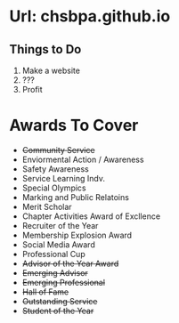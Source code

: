 <h1>Url: chsbpa.github.io</h1>
<h2>Things to Do</h2>
<ol>
  <li>Make a website</li>
  <li>???</li>
  <li>Profit</li>
 </ol>
  
 
<h1>Awards To Cover</h1>  
<ul>
    <li><strike>Community Service</strike></li>
    <li>Enviormental Action / Awareness</li>
    <li>Safety Awareness</li>
    <li>Service Learning Indv.</li>
    <li>Special Olympics</li>
    <li>Marking and Public Relatoins</li>
    <li>Merit Scholar</li>
    <li>Chapter Activities Award of Excllence</li>
    <li>Recruiter of the Year</li>
    <li>Membership Explosion Award</li>
    <li>Social Media Award</li>
    <li>Professional Cup</li>
    <li><strike>Advisor of the Year Award</strike></li>
    <li><strike>Emerging Advisor</strike></li>
    <li><strike>Emerging Professional</strike></li>
    <li><strike>Hall of Fame</strike></li>
    <li><strike>Outstanding Service</strike></li>
    <li><strike>Student of the Year</strike></li>
</ul>

